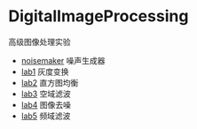 # DigitalImageProcessing
高级图像处理实验
* [noisemaker](https://github.com/WaldenLu/DigitalImageProcessing/tree/master/noisemaker) 噪声生成器
* [lab1](https://github.com/WaldenLu/DigitalImageProcessing/tree/master/opencv-lab1) 灰度变换
* [lab2](https://github.com/WaldenLu/DigitalImageProcessing/tree/master/opencv-lab2) 直方图均衡
* [lab3](https://github.com/WaldenLu/DigitalImageProcessing/tree/master/opencv-lab3) 空域滤波
* [lab4](https://github.com/WaldenLu/DigitalImageProcessing/tree/master/opencv-lab4) 图像去噪
* [lab5](https://github.com/WaldenLu/DigitalImageProcessing/tree/master/opencv-lab5) 频域滤波

